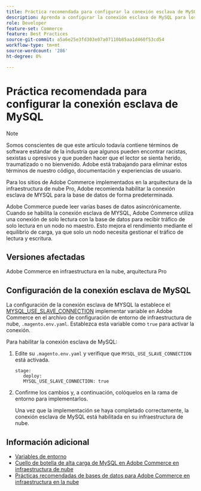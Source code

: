 ```yaml
---
title: Práctica recomendada para configurar la conexión esclava de MySQL
description: Aprenda a configurar la conexión esclava de MySQL para los sitios de Adobe Commerce implementados en la infraestructura de la nube.
role: Developer
feature-set: Commerce
feature: Best Practices
source-git-commit: a5a6e25e3fd303e07a07110b85aa1d460f53cd54
workflow-type: tm+mt
source-wordcount: '286'
ht-degree: 0%

---
```



# Práctica recomendada para configurar la conexión esclava de MySQL

>[!NOTE]
>
>Somos conscientes de que este artículo todavía contiene términos de software estándar de la industria que algunos pueden encontrar racistas, sexistas u opresivos y que pueden hacer que el lector se sienta herido, traumatizado o no bienvenido. Adobe está trabajando para eliminar estos términos de nuestro código, documentación y experiencias de usuario.

Para los sitios de Adobe Commerce implementados en la arquitectura de la infraestructura de nube Pro, Adobe recomienda habilitar la conexión esclava de MYSQL para la base de datos de forma predeterminada.

Adobe Commerce puede leer varias bases de datos asincrónicamente.  Cuando se habilita la conexión esclava de MYSQL, Adobe Commerce utiliza una conexión de solo lectura con la base de datos para recibir tráfico de solo lectura en un nodo no maestro. Esto mejora el rendimiento mediante el equilibrio de carga, ya que solo un nodo necesita gestionar el tráfico de lectura y escritura.

## Versiones afectadas

Adobe Commerce en infraestructura en la nube, arquitectura Pro

## Configuración de la conexión esclava de MySQL

La configuración de la conexión esclava de MYSQL la establece el [MYSQL_USE_SLAVE_CONNECTION](https://experienceleague.adobe.com/docs/commerce-cloud-service/user-guide/configure/env/stage/variables-deploy.html#mysql_use_slave_connection) implementar variable en Adobe Commerce en el archivo de configuración de entorno de infraestructura de nube, `.magento.env.yaml`. Establezca esta variable como `true` para activar la conexión.

Para habilitar la conexión esclava de MySQL:

1. Edite su `.magento.env.yaml` y verifique que `MYSQL_USE_SLAVE_CONNECTION` está activada.

   ```
   stage:
      deploy:
      MYSQL_USE_SLAVE_CONNECTION: true
   ```

1. Confirme los cambios y, a continuación, colóquelos en la rama de entorno para implementarlos.

   Una vez que la implementación se haya completado correctamente, la conexión esclava de MySQL está habilitada en su infraestructura de nube.

## Información adicional

- [Variables de entorno](https://devdocs.magento.com/cloud/env/variables-intro.html)
- [Cuello de botella de alta carga de MySQL en Adobe Commerce en infraestructura de nube](https://experienceleague.adobe.com/docs/commerce-knowledge-base/kb/troubleshooting/database/mysql-high-load-bottleneck-in-magento-commerce-cloud.html?lang=en)
- [Prácticas recomendadas de bases de datos para Adobe Commerce en infraestructura en la nube](database-on-cloud.md)
